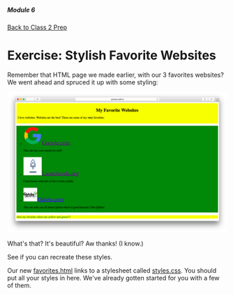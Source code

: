 ##### Module 6

[Back to Class 2 Prep](../../class2-prep#html-forms-more-with-styles)

# Exercise: Stylish Favorite Websites

Remember that HTML page we made earlier, with our 3 favorites websites? We went ahead and spruced it up with some styling:

<img src="favorites-style.png"/>

What's that? It's beautiful? Aw thanks! (I know.)

See if you can recreate these styles.

Our new [favorites.html](./favorites.html) links to a stylesheet called [styles.css](./styles.html). You should put all your styles in here. We've already gotten started for you with a few of them.
